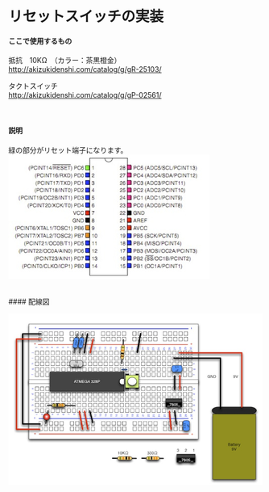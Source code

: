 # リセットスイッチの実装


#### ここで使用するもの


抵抗　10KΩ　（カラー：茶黒橙金）
<br>
http://akizukidenshi.com/catalog/g/gR-25103/

タクトスイッチ
<br>
http://akizukidenshi.com/catalog/g/gP-02561/

<br>

#### 説明


緑の部分がリセット端子になります。
<br>
![](circuit1-11.jpg)

<br>
#### 配線図

![](circuit1-12.jpg)

